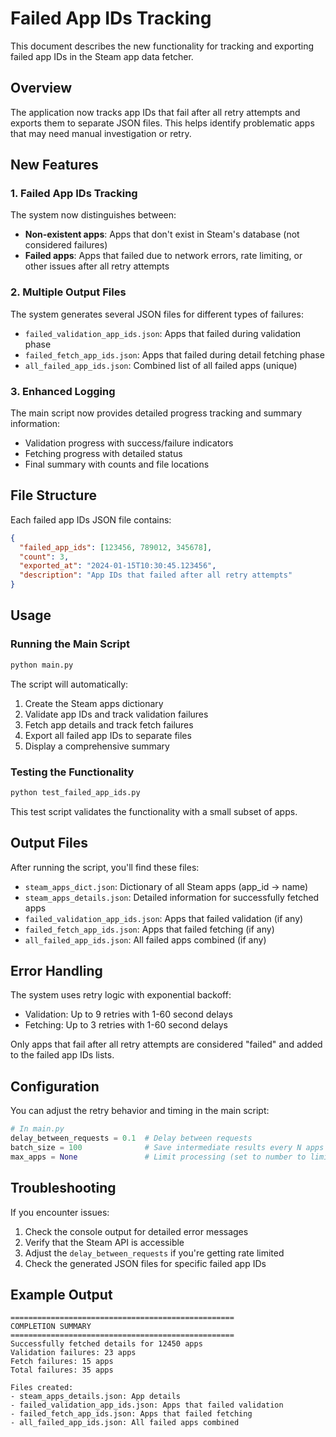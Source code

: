 # Failed App IDs Tracking

This document describes the new functionality for tracking and exporting failed app IDs in the Steam app data fetcher.

## Overview

The application now tracks app IDs that fail after all retry attempts and exports them to separate JSON files. This helps identify problematic apps that may need manual investigation or retry.

## New Features

### 1. Failed App IDs Tracking

The system now distinguishes between:
- **Non-existent apps**: Apps that don't exist in Steam's database (not considered failures)
- **Failed apps**: Apps that failed due to network errors, rate limiting, or other issues after all retry attempts

### 2. Multiple Output Files

The system generates several JSON files for different types of failures:

- `failed_validation_app_ids.json`: Apps that failed during validation phase
- `failed_fetch_app_ids.json`: Apps that failed during detail fetching phase  
- `all_failed_app_ids.json`: Combined list of all failed apps (unique)

### 3. Enhanced Logging

The main script now provides detailed progress tracking and summary information:
- Validation progress with success/failure indicators
- Fetching progress with detailed status
- Final summary with counts and file locations

## File Structure

Each failed app IDs JSON file contains:

```json
{
  "failed_app_ids": [123456, 789012, 345678],
  "count": 3,
  "exported_at": "2024-01-15T10:30:45.123456",
  "description": "App IDs that failed after all retry attempts"
}
```

## Usage

### Running the Main Script

```bash
python main.py
```

The script will automatically:
1. Create the Steam apps dictionary
2. Validate app IDs and track validation failures
3. Fetch app details and track fetch failures
4. Export all failed app IDs to separate files
5. Display a comprehensive summary

### Testing the Functionality

```bash
python test_failed_app_ids.py
```

This test script validates the functionality with a small subset of apps.

## Output Files

After running the script, you'll find these files:

- `steam_apps_dict.json`: Dictionary of all Steam apps (app_id → name)
- `steam_apps_details.json`: Detailed information for successfully fetched apps
- `failed_validation_app_ids.json`: Apps that failed validation (if any)
- `failed_fetch_app_ids.json`: Apps that failed fetching (if any)
- `all_failed_app_ids.json`: All failed apps combined (if any)

## Error Handling

The system uses retry logic with exponential backoff:
- Validation: Up to 9 retries with 1-60 second delays
- Fetching: Up to 3 retries with 1-60 second delays

Only apps that fail after all retry attempts are considered "failed" and added to the failed app IDs lists.

## Configuration

You can adjust the retry behavior and timing in the main script:

```python
# In main.py
delay_between_requests = 0.1  # Delay between requests
batch_size = 100              # Save intermediate results every N apps
max_apps = None               # Limit processing (set to number to limit)
```

## Troubleshooting

If you encounter issues:

1. Check the console output for detailed error messages
2. Verify that the Steam API is accessible
3. Adjust the `delay_between_requests` if you're getting rate limited
4. Check the generated JSON files for specific failed app IDs

## Example Output

```
==================================================
COMPLETION SUMMARY
==================================================
Successfully fetched details for 12450 apps
Validation failures: 23 apps
Fetch failures: 15 apps
Total failures: 35 apps

Files created:
- steam_apps_details.json: App details
- failed_validation_app_ids.json: Apps that failed validation
- failed_fetch_app_ids.json: Apps that failed fetching
- all_failed_app_ids.json: All failed apps combined
``` 